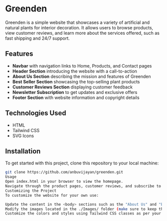 # Greenden

Greenden is a simple website that showcases a variety of artificial and natural plants for interior decoration. It allows users to browse products, view customer reviews, and learn more about the services offered, such as fast shipping and 24/7 support.

## Features

- **Navbar** with navigation links to Home, Products, and Contact pages
- **Header Section** introducing the website with a call-to-action
- **About Us Section** describing the mission and features of Greenden
- **Best Seller Section** showcasing the top-selling plant products
- **Customer Reviews Section** displaying customer feedback
- **Newsletter Subscription** to get updates and exclusive offers
- **Footer Section** with website information and copyright details

## Technologies Used

- HTML
- Tailwind CSS
- SVG Icons

## Installation

To get started with this project, clone this repository to your local machine:

```bash
git clone https://github.com/anbuvijayan/greenden.git
Usage
Open index.html in your browser to view the homepage.
Navigate through the product pages, customer reviews, and subscribe to the newsletter.
Customizing the Project
To customize the website for your own use:

Update the content in the <body> sections such as the "About Us" and "Best Sellers" with your own details.
Modify the images located in the ./Images/ folder (make sure to keep the correct paths).
Customize the colors and styles using Tailwind CSS classes as per your design preferences.
